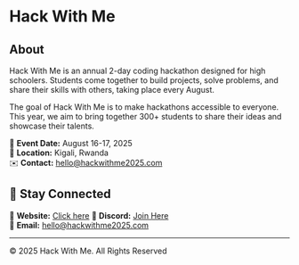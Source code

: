 # Hack With Me

## About

Hack With Me is an annual 2-day coding hackathon designed for high schoolers. Students come together to build projects, solve problems, and share their skills with others, taking place every August.

The goal of Hack With Me is to make hackathons accessible to everyone. This year, we aim to bring together 300+ students to share their ideas and showcase their talents.

📅 **Event Date:** August 16-17, 2025  
📍 **Location:** Kigali, Rwanda  
✉️ **Contact:** [hello@hackwithme2025.com](mailto:hello@hackwithme2025.com)  


## 📩 Stay Connected  
🔗 **Website:** [Click here](https://www.hackwithme2025.com/)
💬 **Discord:** [Join Here](https://discord.gg/vmPCkCze)  
📧 **Email:** [hello@hackwithme2025.com](mailto:hello@hackwithme2025.com)  

---

© 2025 Hack With Me. All Rights Reserved